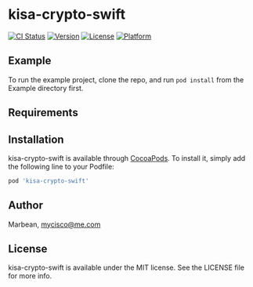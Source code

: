 # kisa-crypto-swift

[![CI Status](https://img.shields.io/travis/Marbean/kisa-crypto-swift.svg?style=flat)](https://travis-ci.org/Marbean/kisa-crypto-swift)
[![Version](https://img.shields.io/cocoapods/v/kisa-crypto-swift.svg?style=flat)](https://cocoapods.org/pods/kisa-crypto-swift)
[![License](https://img.shields.io/cocoapods/l/kisa-crypto-swift.svg?style=flat)](https://cocoapods.org/pods/kisa-crypto-swift)
[![Platform](https://img.shields.io/cocoapods/p/kisa-crypto-swift.svg?style=flat)](https://cocoapods.org/pods/kisa-crypto-swift)

## Example

To run the example project, clone the repo, and run `pod install` from the Example directory first.

## Requirements

## Installation

kisa-crypto-swift is available through [CocoaPods](https://cocoapods.org). To install
it, simply add the following line to your Podfile:

```ruby
pod 'kisa-crypto-swift'
```

## Author

Marbean, mycisco@me.com

## License

kisa-crypto-swift is available under the MIT license. See the LICENSE file for more info.
